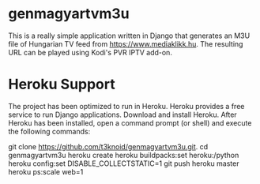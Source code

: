 # genmagyartvm3u
This is a really simple application written in Django that generates an M3U file of Hungarian TV feed from https://www.mediaklikk.hu. The resulting URL can be played using Kodi's PVR IPTV add-on.

# Heroku Support
The project has been optimized to run in Heroku. Heroku provides a free service to run Django applications. Download and install Heroku. After Heroku has been installed, open a command prompt (or shell) and execute the following commands:

git clone https://github.com/t3knoid/genmagyartvm3u.git.
cd genmagyartvm3u
heroku create
heroku buildpacks:set heroku:/python
heroku config:set DISABLE_COLLECTSTATIC=1
git push heroku master
heroku ps:scale web=1
